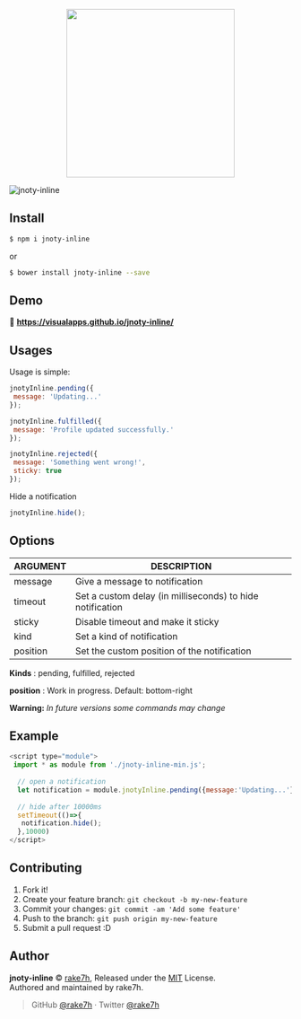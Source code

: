 <p align="center">
<img src="https://github.com/visualapps/jnoty-inline/blob/master/docs/banner-logo.png" width="300">
</p>

![jnoty-inline](https://github.com/visualapps/jnoty-inline/blob/master/docs/preview.gif)



## Install

```bash
$ npm i jnoty-inline
```
or
```bash
$ bower install jnoty-inline --save
```

## Demo

📝 **https://visualapps.github.io/jnoty-inline/**


## Usages
Usage is simple:
```javascript
jnotyInline.pending({
 message: 'Updating...'
});
```
```javascript
jnotyInline.fulfilled({
 message: 'Profile updated successfully.'
});
```
```javascript
jnotyInline.rejected({
 message: 'Something went wrong!',
 sticky: true
});
```
Hide a notification
```javascript
jnotyInline.hide();
```
<a name="options"></a>

## Options

| ARGUMENT               | DESCRIPTION                                                                               |
| ---------------------- | ----------------------------------------------------------------------------------------- |
| message        | Give a message to notification|
| timeout        | Set a custom delay (in milliseconds) to hide notification |
| sticky       |Disable timeout and make it sticky|
| kind     |Set a kind of notification|
| position  |Set the custom position of the notification   |

**Kinds** : pending, fulfilled, rejected

**position** : Work in progress. Default: bottom-right

**Warning:** _In future versions some commands may change_

## Example
```javascript
<script type="module">
 import * as module from './jnoty-inline-min.js';
 
  // open a notification 
  let notification = module.jnotyInline.pending({message:'Updating...'});
  
  // hide after 10000ms
  setTimeout(()=>{
   notification.hide();
  },10000)
</script>
```
## Contributing

1. Fork it!
2. Create your feature branch: `git checkout -b my-new-feature`
3. Commit your changes: `git commit -am 'Add some feature'`
4. Push to the branch: `git push origin my-new-feature`
5. Submit a pull request :D

## Author

**jnoty-inline** © [rake7h](https://github.com/visualapps), Released under the [MIT](./LICENSE) License.<br>
Authored and maintained by rake7h. 

>  GitHub [@rake7h](https://github.com/visualapps) · Twitter [@rake7h](https://twitter.com/rake7h)
